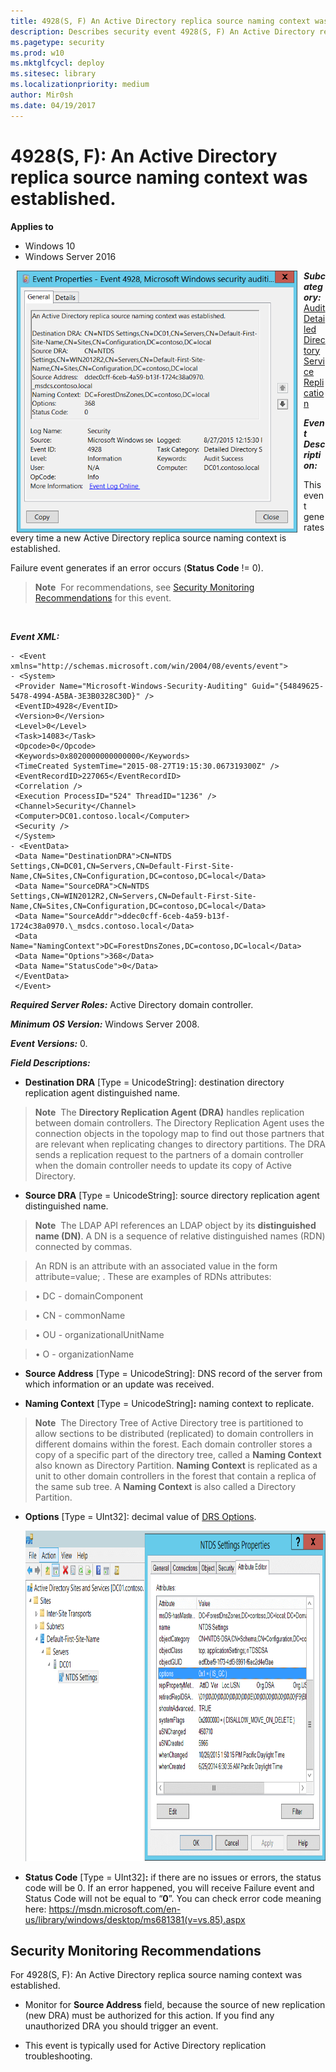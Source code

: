 ```yaml
---
title: 4928(S, F) An Active Directory replica source naming context was established. (Windows 10)
description: Describes security event 4928(S, F) An Active Directory replica source naming context was established.
ms.pagetype: security
ms.prod: w10
ms.mktglfcycl: deploy
ms.sitesec: library
ms.localizationpriority: medium
author: Mir0sh
ms.date: 04/19/2017
---
```


# 4928(S, F): An Active Directory replica source naming context was established.

**Applies to**
-   Windows 10
-   Windows Server 2016


<img src="images/event-4928.png" alt="Event 4928 illustration" width="449" height="419" hspace="10" align="left" />

***Subcategory:***&nbsp;[Audit Detailed Directory Service Replication](audit-detailed-directory-service-replication.md)

***Event Description:***

This event generates every time a new Active Directory replica source naming context is established.

Failure event generates if an error occurs (**Status Code** != 0).

> **Note**&nbsp;&nbsp;For recommendations, see [Security Monitoring Recommendations](#security-monitoring-recommendations) for this event.

<br clear="all">

***Event XML:***
```
- <Event xmlns="http://schemas.microsoft.com/win/2004/08/events/event">
- <System>
 <Provider Name="Microsoft-Windows-Security-Auditing" Guid="{54849625-5478-4994-A5BA-3E3B0328C30D}" /> 
 <EventID>4928</EventID> 
 <Version>0</Version> 
 <Level>0</Level> 
 <Task>14083</Task> 
 <Opcode>0</Opcode> 
 <Keywords>0x8020000000000000</Keywords> 
 <TimeCreated SystemTime="2015-08-27T19:15:30.067319300Z" /> 
 <EventRecordID>227065</EventRecordID> 
 <Correlation /> 
 <Execution ProcessID="524" ThreadID="1236" /> 
 <Channel>Security</Channel> 
 <Computer>DC01.contoso.local</Computer> 
 <Security /> 
 </System>
- <EventData>
 <Data Name="DestinationDRA">CN=NTDS Settings,CN=DC01,CN=Servers,CN=Default-First-Site-Name,CN=Sites,CN=Configuration,DC=contoso,DC=local</Data> 
 <Data Name="SourceDRA">CN=NTDS Settings,CN=WIN2012R2,CN=Servers,CN=Default-First-Site-Name,CN=Sites,CN=Configuration,DC=contoso,DC=local</Data> 
 <Data Name="SourceAddr">ddec0cff-6ceb-4a59-b13f-1724c38a0970.\_msdcs.contoso.local</Data> 
 <Data Name="NamingContext">DC=ForestDnsZones,DC=contoso,DC=local</Data> 
 <Data Name="Options">368</Data> 
 <Data Name="StatusCode">0</Data> 
 </EventData>
 </Event>

```

***Required Server Roles:*** Active Directory domain controller.

***Minimum OS Version:*** Windows Server 2008.

***Event Versions:*** 0.

***Field Descriptions:***

-   **Destination DRA** \[Type = UnicodeString\]: destination directory replication agent distinguished name.

> **Note**&nbsp;&nbsp;The **Directory Replication Agent (DRA)** handles replication between domain controllers. The Directory Replication Agent uses the connection objects in the topology map to find out those partners that are relevant when replicating changes to directory partitions. The DRA sends a replication request to the partners of a domain controller when the domain controller needs to update its copy of Active Directory.

-   **Source DRA** \[Type = UnicodeString\]: source directory replication agent distinguished name.

> **Note**&nbsp;&nbsp;The LDAP API references an LDAP object by its **distinguished name (DN)**. A DN is a sequence of relative distinguished names (RDN) connected by commas.

> An RDN is an attribute with an associated value in the form attribute=value; . These are examples of RDNs attributes:

> • DC - domainComponent

> • CN - commonName

> • OU - organizationalUnitName

> • O - organizationName

-   **Source Address** \[Type = UnicodeString\]: DNS record of the server from which information or an update was received.

-   **Naming Context** \[Type = UnicodeString\]**:** naming context to replicate.

> **Note**&nbsp;&nbsp;The Directory Tree of Active Directory tree is partitioned to allow sections to be distributed (replicated) to domain controllers in different domains within the forest. Each domain controller stores a copy of a specific part of the directory tree, called a **Naming Context** also known as Directory Partition. **Naming Context** is replicated as a unit to other domain controllers in the forest that contain a replica of the same sub tree. A **Naming Context** is also called a Directory Partition.

-   **Options** \[Type = UInt32\]: decimal value of [DRS Options](https://msdn.microsoft.com/en-us/library/cc228477.aspx).

    <img src="images/ad-sites-and-services.png" alt="Directory Replication Service options in AD Sites and Services" width="890" height="529" />

-   **Status Code** \[Type = UInt32\]**:** if there are no issues or errors, the status code will be 0. If an error happened, you will receive Failure event and Status Code will not be equal to “**0**”. You can check error code meaning here: <https://msdn.microsoft.com/en-us/library/windows/desktop/ms681381(v=vs.85).aspx>

## Security Monitoring Recommendations

For 4928(S, F): An Active Directory replica source naming context was established.

-   Monitor for **Source Address** field, because the source of new replication (new DRA) must be authorized for this action. If you find any unauthorized DRA you should trigger an event.

-   This event is typically used for Active Directory replication troubleshooting.

